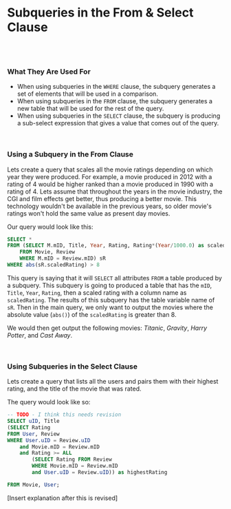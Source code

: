 # Subqueries in the From & Select Clause

<br>
<br>

### What They Are Used For

* When using subqueries in the `WHERE` clause, the subquery generates a set of elements that will be used in a comparison.
* When using subqueries in the `FROM` clause, the subquery generates a new table that will be used for the rest of the query.
* When using subqueries in the `SELECT` clause, the subquery is producing a sub-select expression that gives a value that comes out of the query.

<br>

### Using a Subquery in the From Clause

Lets create a query that scales all the movie ratings depending on which year they were produced. For example, a movie produced in 2012 with a rating of 4 would be higher ranked than a movie produced in 1990 with a rating of 4. Lets assume that throughout the years in the movie industry, the CGI and film effects get better, thus producing a better movie. This technology wouldn't be available in the previous years, so older movie's ratings won't hold the same value as present day movies.

Our query would look like this:

```sql
SELECT *
FROM (SELECT M.mID, Title, Year, Rating, Rating*(Year/1000.0) as scaledRating
    FROM Movie, Review
    WHERE M.mID = Review.mID) sR
WHERE abs(sR.scaledRating) > 8
```
This query is saying that it will `SELECT` all attributes `FROM` a table produced by a subquery. This subquery is going to produced a table that has the `mID`, `Title`, `Year`, `Rating`, then a scaled rating with a column name as `scaledRating`. The results of this subquery has the table variable name of `sR`. Then in the main query, we only want to output the movies where the absolute value (`abs()`) of the `scaledRating` is greater than 8.

We would then get output the following movies: *Titanic*, *Gravity*, *Harry Potter*, and *Cast Away*.

<br>

### Using Subqueries in the Select Clause

Lets create a query that lists all the users and pairs them with their highest rating, and the title of the movie that was rated.

The query would look like so:

```sql
-- TODO - I think this needs revision
SELECT uID, Title
(SELECT Rating
FROM User, Review
WHERE User.uID = Review.uID
    and Movie.mID = Review.mID
    and Rating >= ALL
        (SELECT Rating FROM Review
        WHERE Movie.mID = Review.mID
        and User.uID = Review.uID)) as highestRating

FROM Movie, User;
```

[Insert explanation after this is revised]
